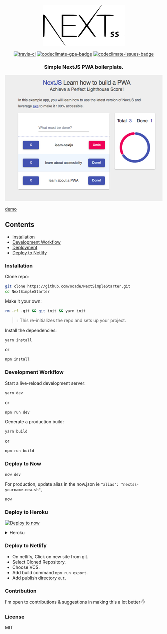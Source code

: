 <p align="center">
<img src="logo.png" alt="logo"/>
<p align="center"><a href="https://travis-ci.org/ooade/NextSimpleStarter"><img src="https://travis-ci.org/ooade/NextSimpleStarter.svg?branch=master" alt="travis-ci"/></a> <a href="https://codeclimate.com/github/ooade/NextSimpleStarter/badges"><img src="https://codeclimate.com/github/ooade/NextSimpleStarter/badges/gpa.svg" alt="codeclimate-gpa-badge"/></a> <a href="https://codeclimate.com/github/ooade/NextSimpleStarter"><img src="https://codeclimate.com/github/ooade/NextSimpleStarter/badges/issue_count.svg" alt="codeclimate-issues-badge"/></a><br/>
<h3 align="center">Simple NextJS PWA boilerplate.</h3></p>
</p>
<p align="center">
<a href="https://nextss-headwinds.now.sh/" target="_blank" rel="noopener noreferrer">
<img src="nextjs-pwa.png" alt="screenshot"/>
</a>
</p>

[demo](https://nextss-headwinds.now.sh/)

## Contents

- [Installation](#installation)
- [Development Workflow](#development-workflow)
- [Deployment](#deployment)
- [Deploy to Netlify](#deploy-to-netlify)

### Installation
Clone repo:
```sh
git clone https://github.com/ooade/NextSimpleStarter.git
cd NextSimpleStarter
```

Make it your own:
```sh
rm -rf .git && git init && yarn init
```
> :information_source: This re-initializes the repo and sets up your project.

Install the dependencies:
```sh
yarn install
```
or
```sh
npm install
```

### Development Workflow
Start a live-reload development server:
```sh
yarn dev
```
or
```sh
npm run dev
```

Generate a production build:
```sh
yarn build
```
or
```sh
npm run build
```

### Deploy to Now

```sh
now dev
```

For production, update alias in the now.json ie `"alias": "nextss-yourname.now.sh",`

```sh
now
```

### Deploy to Heroku
[![Deploy to now](https://deploy.now.sh/static/button.svg)](https://deploy.now.sh/?repo=https://github.com/ooade/NextSimpleStarter)
<details>
	<summary>Heroku</summary>
	Just follow <a href="https://github.com/mars/heroku-nextjs">Mars's Guide</a> and you're good to go :clap:
</details>

### Deploy to Netlify
- On netlify, Click on new site from git.
- Select Cloned Repository.
- Choose VCS.
- Add build command `npm run export`.
- Add publish directory `out`.

### Contribution
I'm open to contributions & suggestions in making this a lot better :hand:

### License
MIT

